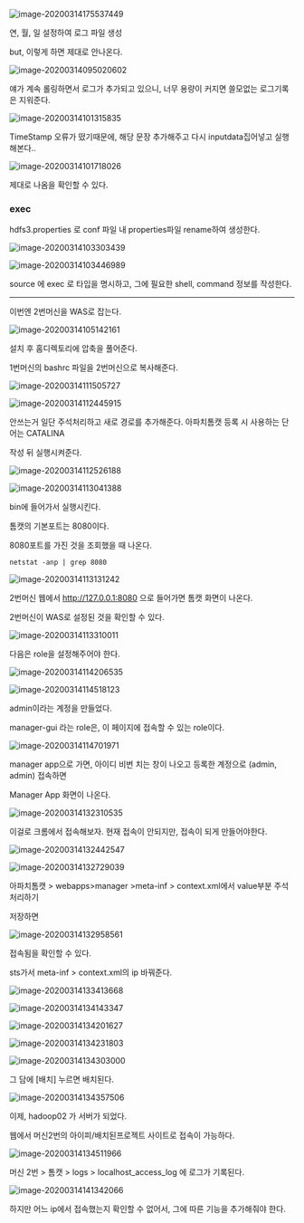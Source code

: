 

![image-20200314175537449](images/image-20200314175537449.png)

연, 월, 일 설정하여 로그 파일 생성

but, 이렇게 하면 제대로 안나온다. 



![image-20200314095020602](images/image-20200314095020602.png)

얘가 계속 롤링하면서 로그가 추가되고 있으니, 너무 용량이 커지면 쓸모없는 로그기록은 지워준다. 

![image-20200314101315835](images/image-20200314101315835.png)

TimeStamp 오류가 떴기때문에, 해당 문장 추가해주고 다시 inputdata집어넣고 실행해본다..

![image-20200314101718026](images/image-20200314101718026.png)

제대로 나옴을 확인할 수 있다. 



### exec

hdfs3.properties 로 conf 파일 내 properties파일 rename하여 생성한다.

![image-20200314103303439](images/image-20200314103303439.png)

![image-20200314103446989](images/image-20200314103446989.png)



source 에 exec 로 타입을 명시하고, 그에 필요한 shell, command 정보를 작성한다. 



----



이번엔 2번머신을 WAS로 잡는다.

![image-20200314105142161](images/image-20200314105142161.png)



설치 후 홈디렉토리에 압축을 풀어준다.

1번머신의 bashrc 파일을 2번머신으로 복사해준다.

![image-20200314111505727](images/image-20200314111505727.png)

![image-20200314112445915](images/image-20200314112445915.png)

안쓰는거 일단 주석처리하고
새로 경로를 추가해준다. 아파치톰캣 등록 시 사용하는 단어는 CATALINA

작성 뒤 실행시켜준다.

![image-20200314112526188](images/image-20200314112526188.png)





![image-20200314113041388](images/image-20200314113041388.png)

bin에 들어가서 실행시킨다.



톰캣의 기본포트는 8080이다.

8080포트를 가진 것을 조회했을 때 나온다. 

```
netstat -anp | grep 8080
```

![image-20200314113131242](images/image-20200314113131242.png)



2번머신 웹에서 http://127.0.0.1:8080 으로 들어가면 톰캣 화면이 나온다.

2번머신이 WAS로 설정된 것을 확인할 수 있다.



![image-20200314113310011](images/image-20200314113310011.png)



다음은 role을 설정해주어야 한다.



![image-20200314114206535](images/image-20200314114206535.png)





![image-20200314114518123](images/image-20200314114518123.png)

admin이라는 계정을 만들었다. 

manager-gui 라는 role은, 이 페이지에 접속할 수 있는 role이다.

![image-20200314114701971](images/image-20200314114701971.png)

manager app으로 가면, 아이디 비번 치는 창이 나오고 등록한 계정으로 (admin, admin) 접속하면

Manager App 화면이 나온다. 





![image-20200314132310535](images/image-20200314132310535.png)

이걸로 크롬에서 접속해보자. 현재 접속이 안되지만, 접속이 되게 만들어야한다.

![image-20200314132442547](images/image-20200314132442547.png)

![image-20200314132729039](images/image-20200314132729039.png)

아파치톰캣 > webapps>manager >meta-inf > context.xml에서 value부분 주석처리하기

저장하면

![image-20200314132958561](images/image-20200314132958561.png)

접속됨을 확인할 수 있다.



sts가서  meta-inf > context.xml의 ip 바꿔준다.

![image-20200314133413668](images/image-20200314133413668.png)

![image-20200314134143347](images/image-20200314134143347.png)

![image-20200314134201627](images/image-20200314134201627.png)

![image-20200314134231803](images/image-20200314134231803.png)

![image-20200314134303000](images/image-20200314134303000.png)



그 담에 [배치] 누르면 배치된다.

![image-20200314134357506](images/image-20200314134357506.png)

이제, hadoop02 가 서버가 되었다.

웹에서 머신2번의 아이피/배치된프로젝트 사이트로 접속이 가능하다.

![image-20200314134511966](images/image-20200314134511966.png)



머신 2번 > 톰캣 > logs > localhost_access_log 에 로그가 기록된다.

![image-20200314141342066](images/image-20200314141342066.png)

하지만 어느 ip에서 접속했는지 확인할 수 없어서, 그에 따른 기능을 추가해줘야 한다. 